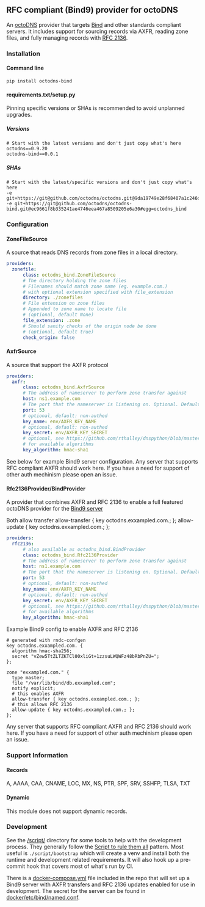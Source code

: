 ## RFC compliant (Bind9) provider for octoDNS

An [octoDNS](https://github.com/octodns/octodns/) provider that targets [Bind](https://www.isc.org/bind/) and other standards compliant servers. It includes support for sourcing records via AXFR, reading zone files, and fully managing records with [RFC 2136](https://datatracker.ietf.org/doc/html/rfc2136).

### Installation

#### Command line

```
pip install octodns-bind
```

#### requirements.txt/setup.py

Pinning specific versions or SHAs is recommended to avoid unplanned upgrades.

##### Versions

```
# Start with the latest versions and don't just copy what's here
octodns==0.9.20
octodns-bind==0.0.1
```

##### SHAs

```
# Start with the latest/specific versions and don't just copy what's here
-e git+https://git@github.com/octodns/octodns.git@9da19749e28f68407a1c246dfdf65663cdc1c422#egg=octodns
-e git+https://git@github.com/octodns/octodns-bind.git@ec9661f8b335241ae4746eea467a8509205e6a30#egg=octodns_bind
```

### Configuration

#### ZoneFileSource

A source that reads DNS records from zone files in a local directory.

```yaml
providers:
  zonefile:
      class: octodns_bind.ZoneFileSource
      # The directory holding the zone files
      # Filenames should match zone name (eg. example.com.)
      # with optional extension specified with file_extension
      directory: ./zonefiles
      # File extension on zone files
      # Appended to zone name to locate file
      # (optional, default None)
      file_extension: .zone
      # Should sanity checks of the origin node be done
      # (optional, default true)
      check_origin: false
```

#### AxfrSource

A source that support the AXFR protocol

```yaml
providers:
  axfr:
      class: octodns_bind.AxfrSource
      # The address of nameserver to perform zone transfer against
      host: ns1.example.com
      # The port that the nameserver is listening on. Optional. Default: 53
      port: 53
      # optional, default: non-authed
      key_name: env/AXFR_KEY_NAME
      # optional, default: non-authed
      key_secret: env/AXFR_KEY_SECRET
      # optional, see https://github.com/rthalley/dnspython/blob/master/dns/tsig.py#L78
      # for available algorithms
      key_algorithm: hmac-sha1
```

See below for example Bind9 server configuration. Any server that supports RFC
compliant AXFR should work here. If you have a need for support of other auth
mechinism please open an issue.

#### Rfc2136Provider/BindProvider

A provider that combines AXFR and RFC 2136 to enable a full featured octoDNS
provider for the [Bind9 server](https://www.isc.org/bind/)

Both allow transfer 
  allow-transfer { key octodns.exxampled.com.; };
  allow-update { key octodns.exxampled.com.; };

```yaml
providers:
  rfc2136:
      # also available as octodns_bind.BindProvider
      class: octodns_bind.Rfc2136Provider
      # The address of nameserver to perform zone transfer against
      host: ns1.example.com
      # The port that the nameserver is listening on. Optional. Default: 53
      port: 53
      # optional, default: non-authed
      key_name: env/AXFR_KEY_NAME
      # optional, default: non-authed
      key_secret: env/AXFR_KEY_SECRET
      # optional, see https://github.com/rthalley/dnspython/blob/master/dns/tsig.py#L78
      # for available algorithms
      key_algorithm: hmac-sha1
```

Example Bind9 config to enable AXFR and RFC 2136

```
# generated with rndc-confgen
key octodns.exxampled.com. {
  algorithm hmac-sha256;
  secret "vZew5TtZLTZKTCl00xliGt+1zzsuLWQWFz48bRbPnZU=";
};

zone "exxampled.com." {
  type master;
  file "/var/lib/bind/db.exxampled.com";
  notify explicit;
  # this enables AXFR
  allow-transfer { key octodns.exxampled.com.; };
  # this allows RFC 2136
  allow-update { key octodns.exxampled.com.; };
};
```

Any server that supports RFC compliant AXFR and RFC 2136 should work here. If
you have a need for support of other auth mechinism please open an issue.

### Support Information

#### Records

A, AAAA, CAA, CNAME, LOC, MX, NS, PTR, SPF, SRV, SSHFP, TLSA, TXT

#### Dynamic

This module does not support dynamic records.

### Development

See the [/script/](/script/) directory for some tools to help with the development process. They generally follow the [Script to rule them all](https://github.com/github/scripts-to-rule-them-all) pattern. Most useful is `./script/bootstrap` which will create a venv and install both the runtime and development related requirements. It will also hook up a pre-commit hook that covers most of what's run by CI.

There is a [docker-compose.yml](/docker-compose.yml) file included in the repo that will set up a Bind9 server with AXFR transfers and RFC 2136 updates enabled for use in development. The secret for the server can be found in [docker/etc/bind/named.conf](docker/etc/bind/named.conf).
